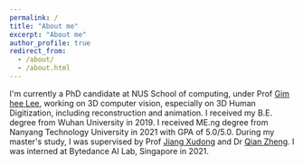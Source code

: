 ```yaml
---
permalink: /
title: "About me"
excerpt: "About me"
author_profile: true
redirect_from: 
  - /about/
  - /about.html
---
```


I'm currently a PhD candidate at NUS School of computing, under Prof [Gim hee Lee](https://www.comp.nus.edu.sg/~leegh/), working on 3D computer vision, especially on 3D Human Digitization, including reconstruction and animation. I received my B.E. degree from Wuhan University in 2019. I received ME.ng degree from Nanyang Technology University in 2021 with GPA of 5.0/5.0. During my master's study, I was supervised by Prof [Jiang Xudong](https://personal.ntu.edu.sg/exdjiang/) and Dr [Qian Zheng](https://q-zh.github.io/). I was interned at Bytedance AI Lab, Singapore in 2021.
